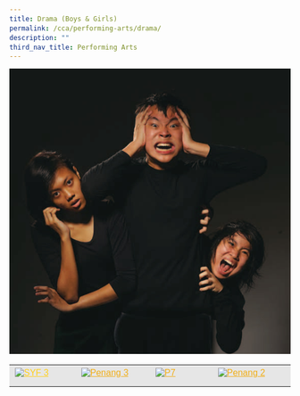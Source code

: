 ```yaml
---
title: Drama (Boys & Girls)
permalink: /cca/performing-arts/drama/
description: ""
third_nav_title: Performing Arts
---
```

![](/images/DRAMA-CLUB.jpeg)

<table align="center" style="box-sizing: inherit; border-collapse: collapse; border-spacing: 0px; max-width: 100%; color: rgb(34, 34, 34); font-family: &quot;Source Sans Pro&quot;, sans-serif; font-size: 16px; font-style: normal; font-variant-ligatures: normal; font-variant-caps: normal; font-weight: 400; letter-spacing: normal; orphans: 2; text-align: start; text-transform: none; white-space: normal; widows: 2; word-spacing: 0px; -webkit-text-stroke-width: 0px; background-color: rgb(255, 255, 255); text-decoration-thickness: initial; text-decoration-style: initial; text-decoration-color: initial; width: 826.664px;"><tbody style="box-sizing: inherit;"><tr style="box-sizing: inherit; background: rgb(230, 230, 230);"><td style="box-sizing: inherit; padding: 5px 10px; width: 202.383px;"><a href="https://ganengsengsch.moe.edu.sg/wp-content/uploads/2012/02/SYF-3.jpg" target="_blank" rel="noopener noreferrer" style="box-sizing: inherit; background-color: transparent; transition: all 0.25s ease-in-out 0s; outline: 0px; color: rgb(255, 208, 26); text-decoration: underline;"><img class="alignnone wp-image-12678 size-thumbnail" src="https://ganengsengsch.moe.edu.sg/wp-content/uploads/2012/02/SYF-3-150x150.jpg" alt="SYF 3" width="150" height="150" style="box-sizing: inherit; border: 0px; vertical-align: middle; max-width: 100%; height: auto; margin-bottom: 10px;"></a></td><td style="box-sizing: inherit; padding: 5px 10px; width: 202.383px;"><a href="https://ganengsengsch.moe.edu.sg/wp-content/uploads/2012/02/Penang-3.jpg" target="_blank" rel="noopener noreferrer" style="box-sizing: inherit; background-color: transparent; transition: all 0.25s ease-in-out 0s; color: rgb(241, 174, 22); text-decoration: underline;"><img class="alignnone wp-image-12677 size-thumbnail" src="https://ganengsengsch.moe.edu.sg/wp-content/uploads/2012/02/Penang-3-150x150.jpg" alt="Penang 3" width="150" height="150" style="box-sizing: inherit; border: 0px; vertical-align: middle; max-width: 100%; height: auto; margin-bottom: 10px;"></a></td><td style="box-sizing: inherit; padding: 5px 10px; width: 202.383px;"><a href="https://ganengsengsch.moe.edu.sg/wp-content/uploads/2012/02/P7.jpg" target="_blank" rel="noopener noreferrer" style="box-sizing: inherit; background-color: transparent; transition: all 0.25s ease-in-out 0s; color: rgb(241, 174, 22); text-decoration: underline;"><img class="alignnone wp-image-12675 size-thumbnail" src="https://ganengsengsch.moe.edu.sg/wp-content/uploads/2012/02/P7-150x150.jpg" alt="P7" width="150" height="150" style="box-sizing: inherit; border: 0px; vertical-align: middle; max-width: 100%; height: auto; margin-bottom: 10px;"></a></td><td style="box-sizing: inherit; padding: 5px 10px; width: 219.516px;"><a href="https://ganengsengsch.moe.edu.sg/wp-content/uploads/2012/02/Penang-2.jpg" target="_blank" rel="noopener noreferrer" style="box-sizing: inherit; background-color: transparent; transition: all 0.25s ease-in-out 0s; color: rgb(241, 174, 22); text-decoration: underline;"><img class="alignnone wp-image-12676 size-thumbnail" src="https://ganengsengsch.moe.edu.sg/wp-content/uploads/2012/02/Penang-2-150x150.jpg" alt="Penang 2" width="150" height="150" style="box-sizing: inherit; border: 0px; vertical-align: middle; max-width: 100%; height: auto; margin-bottom: 10px;"></a></td></tr></tbody></table>
